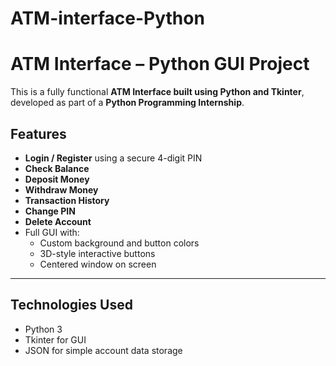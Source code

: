 # ATM-interface-Python
# ATM Interface – Python GUI Project

This is a fully functional **ATM Interface built using Python and Tkinter**, developed as part of a **Python Programming Internship**.

## Features

- **Login / Register** using a secure 4-digit PIN  
- **Check Balance**
- **Deposit Money**
- **Withdraw Money**
- **Transaction History**
- **Change PIN**
- **Delete Account**
- Full GUI with:
  - Custom background and button colors
  - 3D-style interactive buttons
  - Centered window on screen

---

##  Technologies Used

- Python 3
- Tkinter for GUI
- JSON for simple account data storage

